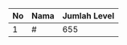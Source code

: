 | No | Nama            | Jumlah Level |
|----|-----------------|--------------|
| 1  | #    |    655        |
